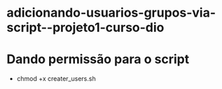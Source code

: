 # adicionando-usuarios-grupos-via-script--projeto1-curso-dio
# Dando permissão para o script
- chmod +x creater_users.sh
